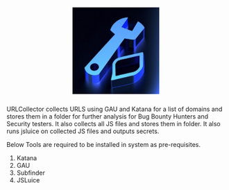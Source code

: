 <h1 align="center">
  <img src="https://raw.githubusercontent.com/earthywh/URLCollector/refs/heads/main/37660b5a-db22-47ec-94aa-3680324ebb7b.jpg" alt="URLCollector" width="200px">
  <br>
</h1>

URLCollector collects URLS using GAU and Katana for a list of domains and stores them in a folder for further analysis for Bug Bounty Hunters and Security testers. It also collects all JS files and stores them in folder. 
It also runs jsluice on collected JS files and outputs secrets. 

Below Tools are required to be installed in system as pre-requisites.
1. Katana
2. GAU
3. Subfinder
4. JSLuice
